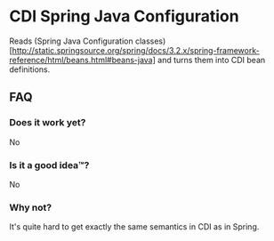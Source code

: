 # CDI Spring Java Configuration
Reads (Spring Java Configuration classes)[http://static.springsource.org/spring/docs/3.2.x/spring-framework-reference/html/beans.html#beans-java] and turns them into CDI bean definitions.

## FAQ

### Does it work yet?
No

### Is it a good idea™?
No

### Why not?
It's quite hard to get exactly the same semantics in CDI as in Spring.

